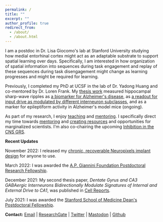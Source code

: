 ```yaml
---
permalink: /
title: ""
excerpt: ""
author_profile: true
redirect_from: 
  - /about/
  - /about.html
---
```


I am a postdoc in Dr. Lisa Giocomo's lab at Stanford University studying how medial entorhinal cortex might act as an adaptable substrate to support spatial learning over days. Specifically, I am interested in how organization of spatial information into sequences during task engagement and replay of these sequences during task disengagement might change as learning progresses and might be required for learning.

Previously, I completed my PhD at UCSF in the lab of Dr. Yadong Huang and co-mentored by Dr. Loren Frank. My [thesis work](/research) measured hippocampal sharp-wave ripples as [a biomarker for Alzheimer's disease](https://www.cell.com/cell-reports/fulltext/S2211-1247(19)31370-1), as [a readout for input drive as modulated by different interneuron subclasses](https://www.cell.com/cell-reports/fulltext/S2211-1247(21)01655-7), and as a marker for epileptiform activity in Alzheimer's model mice (ongoing).

As part of my research, I enjoy [teaching](/teaching) and [mentoring](/service). I specifically direct my time towards [mentoring](/dei) and [creating resources](/resources) and opportunities for marginalized scientists. I'm also co-chairing the upcoming [Inhibition in the CNS GRS](/grs).

**Recent Updates**

November 2022: I released my [chronic, recoverable Neuropixels implant design](/resources) for anyone to use.

March 2022: I was awarded the [A.P. Giannini Foundation Postdoctoral Research Fellowship](https://apgianninifoundation.org/postdoctoral-research-fellowship-and-leadership-award/).

December 2021: My second thesis paper, _Dentate Gyrus and CA3 GABAergic Interneurons Bidirectionally Modulate Signatures of Internal and External Drive to CA1_, was published in [Cell Reports](https://www.cell.com/cell-reports/fulltext/S2211-1247(21)01655-7).

July 2021: I was awarded the [Stanford School of Medicine Dean's Postdoctoral Fellowship](https://postdocs.stanford.edu/deans-fellows-july-2021-start).

**Contact:** 
[Email](mailto:emily.aery.jones@stanford.edu) | [ResearchGate](https://www.researchgate.net/profile/Emily_Jones50) | [Twitter](https://twitter.com/EmilyAeryJones) | [Mastodon](https://qoto.org/@emily_aeryjones) | [Github](https://github.com/emilyasterjones/)